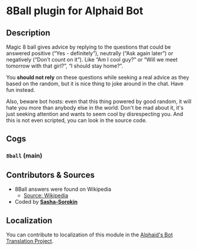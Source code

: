 # 8Ball plugin for Alphaid Bot

## Description

Magic 8 ball gives advice by replying to the questions that could be answered positive (“Yes - definitely”), neutrally (“Ask again later”) or negatively (“Don't count on it”). Like “Am I cool guy?” or “Will we meet tomorrow with that girl?”, “I should stay home?”.

You **should not rely** on these questions while seeking a real advice as they based on the random, but it is nice thing to joke around in the chat. Have fun instead.

Also, beware bot hosts: even that this thing powered by good random, it will hate you more than anybody else in the world. Don't be mad about it, it's just seeking attention and wants to seem cool by disrespecting you. And this is not even scripted, you can look in the source code.

## Cogs

### `8ball` (**main**)

## Contributors & Sources

- 8Ball answers were found on Wikipedia
  - [Source: Wikipedia](https://en.wikipedia.org/wiki/Magic_8-Ball)
- Coded by **[Sasha-Sorokin](https://github.com/sasha-sorokin)**

## Localization

You can contribute to localization of this module in the [Alphaid's Bot Translation Project](https://crowdin.com/project/snowball-bot).
